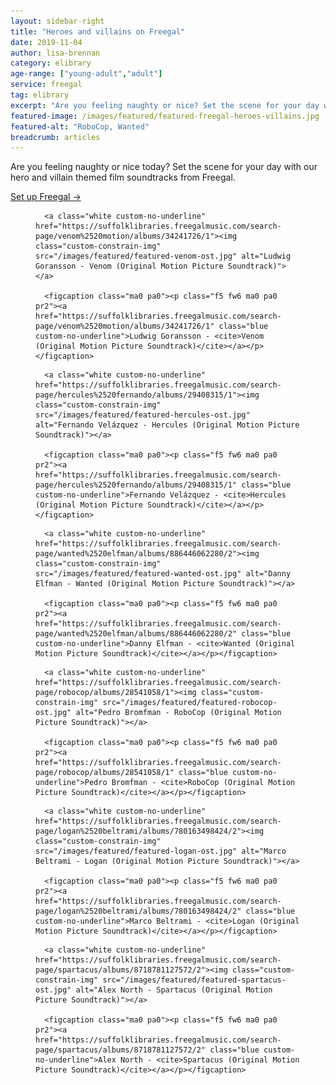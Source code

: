 ```yaml
---
layout: sidebar-right
title: "Heroes and villains on Freegal"
date: 2019-11-04
author: lisa-brennan
category: elibrary
age-range: ["young-adult","adult"]
service: freegal
tag: elibrary
excerpt: "Are you feeling naughty or nice? Set the scene for your day with our hero and villain themed film soundtracks from Freegal."
featured-image: /images/featured/featured-freegal-heroes-villains.jpg
featured-alt: "RoboCop, Wanted"
breadcrumb: articles
---
```


Are you feeling naughty or nice today? Set the scene for your day with our hero and villain themed film soundtracks from Freegal.

[Set up Freegal &rarr;](/elibrary/freegal/)

<div class="custom-flex-container">

  <figure class="custom-flex-row-4 pv2">

      <a class="white custom-no-underline" href="https://suffolklibraries.freegalmusic.com/search-page/venom%2520motion/albums/34241726/1"><img class="custom-constrain-img" src="/images/featured/featured-venom-ost.jpg" alt="Ludwig Goransson - Venom (Original Motion Picture Soundtrack)"></a>

      <figcaption class="ma0 pa0"><p class="f5 fw6 ma0 pa0 pr2"><a href="https://suffolklibraries.freegalmusic.com/search-page/venom%2520motion/albums/34241726/1" class="blue custom-no-underline">Ludwig Goransson - <cite>Venom (Original Motion Picture Soundtrack)</cite></a></p></figcaption>

  </figure>

  <figure class="custom-flex-row-4 pv2">

      <a class="white custom-no-underline" href="https://suffolklibraries.freegalmusic.com/search-page/hercules%2520fernando/albums/29408315/1"><img class="custom-constrain-img" src="/images/featured/featured-hercules-ost.jpg" alt="Fernando Velázquez - Hercules (Original Motion Picture Soundtrack)"></a>

      <figcaption class="ma0 pa0"><p class="f5 fw6 ma0 pa0 pr2"><a href="https://suffolklibraries.freegalmusic.com/search-page/hercules%2520fernando/albums/29408315/1" class="blue custom-no-underline">Fernando Velázquez - <cite>Hercules (Original Motion Picture Soundtrack)</cite></a></p></figcaption>

  </figure>

  <figure class="custom-flex-row-4 pv2">

      <a class="white custom-no-underline" href="https://suffolklibraries.freegalmusic.com/search-page/wanted%2520elfman/albums/886446062280/2"><img class="custom-constrain-img" src="/images/featured/featured-wanted-ost.jpg" alt="Danny Elfman - Wanted (Original Motion Picture Soundtrack)"></a>

      <figcaption class="ma0 pa0"><p class="f5 fw6 ma0 pa0 pr2"><a href="https://suffolklibraries.freegalmusic.com/search-page/wanted%2520elfman/albums/886446062280/2" class="blue custom-no-underline">Danny Elfman - <cite>Wanted (Original Motion Picture Soundtrack)</cite></a></p></figcaption>

  </figure>

  <figure class="custom-flex-row-4 pv2">

      <a class="white custom-no-underline" href="https://suffolklibraries.freegalmusic.com/search-page/robocop/albums/28541058/1"><img class="custom-constrain-img" src="/images/featured/featured-robocop-ost.jpg" alt="Pedro Bromfman - RoboCop (Original Motion Picture Soundtrack)"></a>

      <figcaption class="ma0 pa0"><p class="f5 fw6 ma0 pa0 pr2"><a href="https://suffolklibraries.freegalmusic.com/search-page/robocop/albums/28541058/1" class="blue custom-no-underline">Pedro Bromfman - <cite>RoboCop (Original Motion Picture Soundtrack)</cite></a></p></figcaption>

  </figure>

  <figure class="custom-flex-row-4 pv2">

      <a class="white custom-no-underline" href="https://suffolklibraries.freegalmusic.com/search-page/logan%2520beltrami/albums/780163498424/2"><img class="custom-constrain-img" src="/images/featured/featured-logan-ost.jpg" alt="Marco Beltrami - Logan (Original Motion Picture Soundtrack)"></a>

      <figcaption class="ma0 pa0"><p class="f5 fw6 ma0 pa0 pr2"><a href="https://suffolklibraries.freegalmusic.com/search-page/logan%2520beltrami/albums/780163498424/2" class="blue custom-no-underline">Marco Beltrami - <cite>Logan (Original Motion Picture Soundtrack)</cite></a></p></figcaption>

  </figure>

  <figure class="custom-flex-row-4 pv2">

      <a class="white custom-no-underline" href="https://suffolklibraries.freegalmusic.com/search-page/spartacus/albums/8718781127572/2"><img class="custom-constrain-img" src="/images/featured/featured-spartacus-ost.jpg" alt="Alex North - Spartacus (Original Motion Picture Soundtrack)"></a>

      <figcaption class="ma0 pa0"><p class="f5 fw6 ma0 pa0 pr2"><a href="https://suffolklibraries.freegalmusic.com/search-page/spartacus/albums/8718781127572/2" class="blue custom-no-underline">Alex North - <cite>Spartacus (Original Motion Picture Soundtrack)</cite></a></p></figcaption>

  </figure>

</div>
